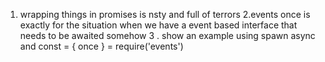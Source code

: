 1. wrapping things in promises is nsty and full of terrors
2.events once is exactly for the situation when we have a event based interface that needs to be awaited somehow
3 . show an example using spawn async and const = { once } = require('events')
